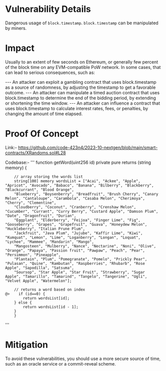 # Vulnerability Details
Dangerous usage of `block.timestamp`. `block.timestamp` can be manipulated by miners.

# Impact
Usually to an extent of few seconds on Ethereum, or generally few percent of the block time on any EVM-compatible PoW network. In some cases, that can lead to serious consequences, such as:

--- An attacker can exploit a gambling contract that uses block.timestamp as a source of randomness, by adjusting the timestamp to get a favorable outcome.
--- An attacker can manipulate a timed auction contract that uses block.timestamp to determine the end of the bidding period, by extending or shortening the time window.
--- An attacker can influence a contract that uses block.timestamp to calculate interest rates, fees, or penalties, by changing the amount of time elapsed.

# Proof Of Concept
Link:- https://github.com/code-423n4/2023-10-nextgen/blob/main/smart-contracts/XRandoms.sol#L28

Codebase:-
'''
 function getWord(uint256 id) private pure returns (string memory) {
        
        // array storing the words list
        string[100] memory wordsList = ["Acai", "Ackee", "Apple", "Apricot", "Avocado", "Babaco", "Banana", "Bilberry", "Blackberry", "Blackcurrant", "Blood Orange", 
        "Blueberry", "Boysenberry", "Breadfruit", "Brush Cherry", "Canary Melon", "Cantaloupe", "Carambola", "Casaba Melon", "Cherimoya", "Cherry", "Clementine", 
        "Cloudberry", "Coconut", "Cranberry", "Crenshaw Melon", "Cucumber", "Currant", "Curry Berry", "Custard Apple", "Damson Plum", "Date", "Dragonfruit", "Durian", 
        "Eggplant", "Elderberry", "Feijoa", "Finger Lime", "Fig", "Gooseberry", "Grapes", "Grapefruit", "Guava", "Honeydew Melon", "Huckleberry", "Italian Prune Plum", 
        "Jackfruit", "Java Plum", "Jujube", "Kaffir Lime", "Kiwi", "Kumquat", "Lemon", "Lime", "Loganberry", "Longan", "Loquat", "Lychee", "Mammee", "Mandarin", "Mango", 
        "Mangosteen", "Mulberry", "Nance", "Nectarine", "Noni", "Olive", "Orange", "Papaya", "Passion fruit", "Pawpaw", "Peach", "Pear", "Persimmon", "Pineapple", 
        "Plantain", "Plum", "Pomegranate", "Pomelo", "Prickly Pear", "Pulasan", "Quine", "Rambutan", "Raspberries", "Rhubarb", "Rose Apple", "Sapodilla", "Satsuma", 
        "Soursop", "Star Apple", "Star Fruit", "Strawberry", "Sugar Apple", "Tamarillo", "Tamarind", "Tangelo", "Tangerine", "Ugli", "Velvet Apple", "Watermelon"];

        // returns a word based on index
    @>    if (id==0) {
            return wordsList[id];
        } else {
            return wordsList[id - 1];
        }
        }

'''

# Mitigation
To avoid these vulnerabilities, you should use a more secure source of time, such as an oracle service or a commit-reveal scheme.